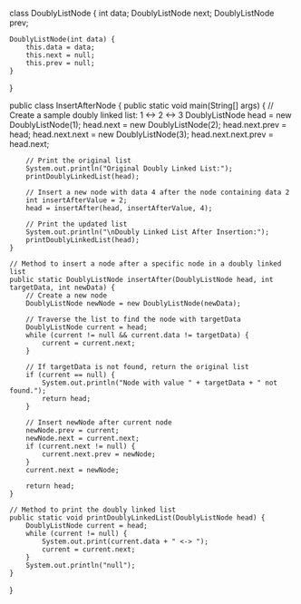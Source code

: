 class DoublyListNode {
    int data;
    DoublyListNode next;
    DoublyListNode prev;

    DoublyListNode(int data) {
        this.data = data;
        this.next = null;
        this.prev = null;
    }
}

public class InsertAfterNode {
    public static void main(String[] args) {
        // Create a sample doubly linked list: 1 <-> 2 <-> 3
        DoublyListNode head = new DoublyListNode(1);
        head.next = new DoublyListNode(2);
        head.next.prev = head;
        head.next.next = new DoublyListNode(3);
        head.next.next.prev = head.next;

        // Print the original list
        System.out.println("Original Doubly Linked List:");
        printDoublyLinkedList(head);

        // Insert a new node with data 4 after the node containing data 2
        int insertAfterValue = 2;
        head = insertAfter(head, insertAfterValue, 4);

        // Print the updated list
        System.out.println("\nDoubly Linked List After Insertion:");
        printDoublyLinkedList(head);
    }

    // Method to insert a node after a specific node in a doubly linked list
    public static DoublyListNode insertAfter(DoublyListNode head, int targetData, int newData) {
        // Create a new node
        DoublyListNode newNode = new DoublyListNode(newData);

        // Traverse the list to find the node with targetData
        DoublyListNode current = head;
        while (current != null && current.data != targetData) {
            current = current.next;
        }

        // If targetData is not found, return the original list
        if (current == null) {
            System.out.println("Node with value " + targetData + " not found.");
            return head;
        }

        // Insert newNode after current node
        newNode.prev = current;
        newNode.next = current.next;
        if (current.next != null) {
            current.next.prev = newNode;
        }
        current.next = newNode;

        return head;
    }

    // Method to print the doubly linked list
    public static void printDoublyLinkedList(DoublyListNode head) {
        DoublyListNode current = head;
        while (current != null) {
            System.out.print(current.data + " <-> ");
            current = current.next;
        }
        System.out.println("null");
    }
}
